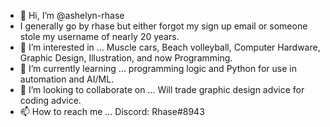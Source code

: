 - 👋 Hi, I’m @ashelyn-rhase
- I generally go by rhase but either forgot my sign up email or someone stole my username of nearly 20 years.
- 👀 I’m interested in ... Muscle cars, Beach volleyball, Computer Hardware, Graphic Design, Illustration, and now Programming. 
- 🌱 I’m currently learning ... programming logic and Python for use in automation and AI/ML.
- 💞️ I’m looking to collaborate on ... Will trade graphic design advice for coding advice.
- 📫 How to reach me ... Discord: Rhase#8943

<!---
ashelyn-rhase/ashelyn-rhase is a ✨ special ✨ repository because its `README.md` (this file) appears on your GitHub profile.
You can click the Preview link to take a look at your changes.
--->
